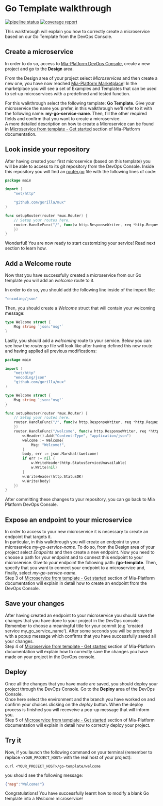 # Go Template walkthrough

[![pipeline status][pipeline]][git-link]
[![coverage report][coverage]][git-link]

This walkthrough will explain you how to correctly create a microservice based on our Go Template from the DevOps Console.

## Create a microservice

In order to do so, access to [Mia-Platform DevOps Console](https://console.cloud.mia-platform.eu/login), create a new project and go to the **Design** area.

From the Design area of your project select _Microservices_ and then create a new one, you have now reached [Mia-Platform Marketplace](https://docs.mia-platform.eu/development_suite/api-console/api-design/marketplace/)!
In the marketplace you will see a set of Examples and Templates that can be used to set-up microservices with a predefined and tested function.

For this walkthrough select the following template: **Go Template**.
Give your microservice the name you prefer, in this walkthrough we'll refer to it with the following name: **my-go-service-name**. Then, fill the other required fields and confirm that you want to create a microservice.  
A more detailed description on how to create a Microservice can be found in [Microservice from template - Get started](https://docs.mia-platform.eu/development_suite/api-console/api-design/custom_microservice_get_started/#2-service-creation) section of Mia-Platform documentation.

## Look inside your repository

After having created your first microservice (based on this template) you will be able to access to its git repository from the DevOps Console. Inside this repository you will find an [router.go](https://github.com/mia-platform-marketplace/Go-Template/blob/master/router.go) file with the following lines of code:

```go
package main

import (
    "net/http"

    "github.com/gorilla/mux"
)

func setupRouter(router *mux.Router) {
    // Setup your routes here.
    router.HandleFunc("/", func(w http.ResponseWriter, req *http.Request) {
    })
}
```

Wonderful! You are now ready to start customizing your service! Read next section to learn how.

## Add a Welcome route

Now that you have successfully created a microservice from our Go template you will add an *welcome* route to it.

In order to do so, you should add the following line inside of the import file:

```go
"encoding/json"
```

Then, you should create a *Welcome* struct that will contain your welcoming message:

```go
type Welcome struct {
    Msg string `json:"msg"`
}
```

Lastly, you should add a *welcoming* route to your service. Below you can see how the *router.go* file will look like after having defined this new route and having applied all previous modifications:

```go
package main

import (
    "net/http"
    "encoding/json"
    "github.com/gorilla/mux"
)

type Welcome struct {
    Msg string `json:"msg"`
}

func setupRouter(router *mux.Router) {
    // Setup your routes here.
    router.HandleFunc("/", func(w http.ResponseWriter, req *http.Request) {
    })
    router.HandleFunc("/welcome", func(w http.ResponseWriter, req *http.Request) {
        w.Header().Add("Content-Type", "application/json")
        welcome := Welcome{
            Msg: "Welcome!",
        }
        body, err := json.Marshal(&welcome)
        if err != nil {
            w.WriteHeader(http.StatusServiceUnavailable)
            w.Write(nil)
        }
        w.WriteHeader(http.StatusOK)
        w.Write(body)
    })
}
```

After committing these changes to your repository, you can go back to Mia Platform DevOps Console.

## Expose an endpoint to your microservice

In order to access to your new microservice it is necessary to create an endpoint that targets it.  
In particular, in this walkthrough you will create an endpoint to your microservice *my-go-service-name*. To do so, from the Design area of your project select _Endpoints_ and then create a new endpoint.
Now you need to choose a path for your endpoint and to connect this endpoint to your microservice. Give to your endpoint the following path: **/go-template**. Then, specify that you want to connect your endpoint to a microservice and, finally, select *my-go-service-name*.  
Step 3 of [Microservice from template - Get started](https://docs.mia-platform.eu/development_suite/api-console/api-design/custom_microservice_get_started/#3-creating-the-endpoint) section of Mia-Platform documentation will explain in detail how to create an endpoint from the DevOps Console.

## Save your changes

After having created an endpoint to your microservice you should save the changes that you have done to your project in the DevOps console.  
Remember to choose a meaningful title for your commit (e.g 'created service my_go_service_name'). After some seconds you will be prompted with a popup message which confirms that you have successfully saved all your changes.  
Step 4 of [Microservice from template - Get started](https://docs.mia-platform.eu/development_suite/api-console/api-design/custom_microservice_get_started/#4-save-the-project) section of Mia-Platform documentation will explain how to correctly save the changes you have made on your project in the DevOps console.

## Deploy

Once all the changes that you have made are saved, you should deploy your project through the DevOps Console. Go to the **Deploy** area of the DevOps Console.  
Once here select the environment and the branch you have worked on and confirm your choices clicking on the *deploy* button. When the deploy process is finished you will receveive a pop-up message that will inform you.  
Step 5 of [Microservice from template - Get started](https://docs.mia-platform.eu/development_suite/api-console/api-design/custom_microservice_get_started/#5-deploy-the-project-through-the-api-console) section of Mia-Platform documentation will explain in detail how to correctly deploy your project.

## Try it

Now, if you launch the following command on your terminal (remember to replace `<YOUR_PROJECT_HOST>` with the real host of your project):  

```shell
curl <YOUR_PROJECT_HOST>/go-template/welcome
```

you should see the following message:

```json
{"msg":"Welcome!"}
```

Congratulations! You have successfully learnt how to modify a blank Go template into a _Welcome_ microservice!

[pipeline]: https://git.tools.mia-platform.eu/clients/mia-platform/demo/services/mia_template_service_name_placeholder/badges/master/pipeline.svg
[coverage]: https://git.tools.mia-platform.eu/clients/mia-platform/demo/services/mia_template_service_name_placeholder/badges/master/coverage.svg
[git-link]: https://git.tools.mia-platform.eu/clients/mia-platform/demo/services/mia_template_service_name_placeholder/commits/master
